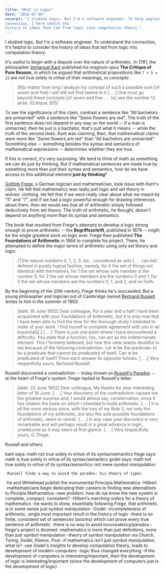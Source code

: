 ```yaml
---
title: "What is Logic"
date: "2016-07-08"
excerpt: "I studied logic. But I'm a software engineer. To help explain the
connection, I here sketch the
history of ideas that led from logic into computation theory."
---
```


I studied logic. But I'm a software engineer. To understand the connection,
it's helpful to consider the
history of ideas that led from logic into computation theory.

It's useful to begin with a dispute over the nature of arithmetic.
In 1781, the philosopher [Immanuel
Kant](https://en.wikipedia.org/wiki/Immanuel_Kant) published his
_magnum opus_ **The Critique of Pure Reason**, in which he argued that
arithmetical propositions
like `7 + 5 = 12` are not true solely in virtue of their meanings, or concepts:

> [N]o matter how long I analyze my concept of such a possible sum [of
seven and five] I will still not find twelve in it [. . .] One must go beyond
these concepts [of seven and five . . . to] see the number 12 arise.
(Critique, B15)

To see the significance of this claim, contrast a sentence like "All bachelors
are unmarried" with a sentence like "Some flowers are red".
The truth of the first sentence does not depend in any way on the world -- if
a man is unmarried, then he just is a bachelor, that's just what it means --
while the truth of the second does. Kant was claiming, then, that
mathematical claims were more like "Some flowers are red" than "All bachelors
are unmarried". Something else -- something besides the syntax and semantics of
mathematical expressions -- determines whether they are true.

If this is correct, it's very surprising. We tend to think of
math as something we can do just by thinking. But if mathematical sentences are
made true by something more than just their syntax and semantics, how do we have
access to this additional element __just by thinking__?

[Gottlob Frege](https://en.wikipedia.org/wiki/Gottlob_Frege), a German
logician and mathematician, took issue with Kant's claim. He felt that
mathematics was really just logic and set theory in wolves'
clothing. He felt that if we were really clear about what we meant by "5" and
"7", and if we had a logic powerful enough for drawing inferences
about them, then we would see that all of arithmetic simply followed
deductively from set theory. The truth of arithmetic, he thought, doesn't
depend on anything more than its syntax and semantics.

The book that resulted from Frege's attempts to develop a logic strong enough
to prove arithmetic -- the **Begriffsschrift**, published in 1879 -- might be
the single greatest work on logic ever. Frege then published **The Foundations
of Arithmetic** in 1884 to complete his project. There, he attempted to define
the major terms of arithmetic using only set theory and logic:

> [T]he natural numbers 0, 1, 2, 3, etc., considered as sets [. . . can
be] defined in purely logical fashion, namely, for 0 the set of things not
identical with themselves, for 1 the set whose sole member is the number 0, for
2 the set whose members are the numbers 0 and 1, for 3 the set whose members are
the numbers 0, 1, and 2, and so forth.

By the beginning of the 20th century, Frege thinks he's succeeded. But a young
philosopher and logician out of Cambridge named [Bertrand
Russell](https://en.wikipedia.org/wiki/Bertrand_Russell) writes to him in the
summer of 1902:

> [date: 16 June 1902] Dear colleague, For a year and a half I have been
acquainted with your Foundations of Arithmetic, but it is only now that I have
been able to find the time for the thorough study I intended to make of your
work. I find myself in complete agreement with you in all essentials[.] [. . .]
There is just one point where I have encountered a difficulty. You state that a
function, too, can act as the indeterminate element. This I formerly believed,
but now this view seems doubtful to me because of the following contradiction.
Let w be the predicate: to be a predicate that cannot be predicated of itself.
Can w be predicated of itself? From each answer its opposite follows. [. . .]
Very respectfully yours, Bertrand Russell.

Russell discovered a contradiction -- today known as
[Russell's Paradox](https://en.wikipedia.org/wiki/Russell%27s_paradox) -- at
the heart of Frege's system. Frege replied to Russell's letter:

> [date: 22 June 1902] Dear colleague, My thanks for your interesting letter of
16 June. [. . .] Your discovery of the contradiction caused me the greatest
surprise and, I would almost say, consternation, since it has shaken the basis
on which I intended to build arithmetic. [. . .] It is all the more serious
since, with the loss of my Rule V, not only the foundations of my arithmetic,
but also the sole possible foundations of arithmetic, seem to vanish. [. . .] In
any case your discovery is very remarkable and will perhaps result in a great
advance in logic, unwelcome as it may seem at first glance. [. . .] Very
respectfully yours, G. Frege.

Russell and others

kant says: math not true solely in virtue of its syntax/semantics
frege says: math is true solely in virtue of its syntax/semantics
godel says: math not true solely in virtue of its syntax/semantics: not mere
symbol manipulation

    -Russell finds a way to avoid the paradox: his theory of types
  -he and Whitehead publish the monumental Principia Mathematica
-Hilbert
-mathematicians begin dedicating their careers to finding new alternatives to
Pincipia Mathematica
-new problem: how do we know the new system is complete, compact, consistent?
-Hilbert’s marching orders for a theory of mathematics
-he wants to show, essentially following Frege, that arithmetic is in some sense
just symbol manipulation
-Godel
    -incompleteness of arithmetic, single most important result in the history
of logic
    -there is no finite, consistent set of sentences (axioms) which can prove
every true sentence of arithmetic
    -there is no way to avoid inconsistency/paradox
    -frege's project is doomed
    -mathematics is more than just definitions, more than just symbol
manipulation
-theory of symbol manipulation via Church, Turing, Godel, Kleene, Post
  -if mathematics isn’t just symbol manipulation, what is?
    -use Godel's insights to develop computation theory; leads to development of
modern computers
    -logic thus changed everything
  -if the development of computers is interesting/important, then the
development of logic is interesting/important (since the development of
computers just is the development of logic)
